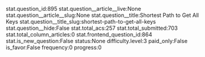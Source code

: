 stat.question_id:895
stat.question__article__live:None
stat.question__article__slug:None
stat.question__title:Shortest Path to Get All Keys
stat.question__title_slug:shortest-path-to-get-all-keys
stat.question__hide:False
stat.total_acs:257
stat.total_submitted:703
stat.total_column_articles:0
stat.frontend_question_id:864
stat.is_new_question:False
status:None
difficulty.level:3
paid_only:False
is_favor:False
frequency:0
progress:0
